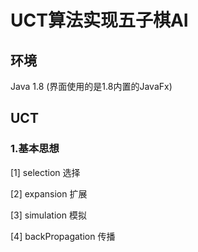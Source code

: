 #  **UCT算法实现五子棋AI**

## 环境

Java 1.8 (界面使用的是1.8内置的JavaFx)

## UCT

### 1.基本思想

[1] selection  选择

[2] expansion  扩展

[3] simulation 模拟

[4] backPropagation 传播
